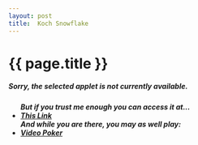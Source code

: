 ```yaml
---
layout: post
title:  Koch Snowflake
---
```


{{ page.title }}
================


<h5> Sorry, the selected applet is not currently available.</h5>

<ul><h5> 
But if you trust me enough you can access it at... 
<li><a href="http://cim.saddleback.edu/~dshaffer4/Koch.html">This Link</a></li>
And while you are there, you may as well play:
<li><a href="http://cim.saddleback.edu/~dshaffer4/vp.html">Video Poker</a></li>
</h5></ul>
